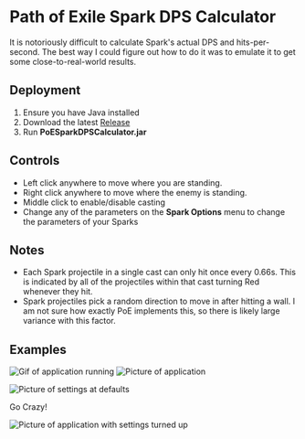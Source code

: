 # Path of Exile Spark DPS Calculator
It is notoriously difficult to calculate Spark's actual DPS and hits-per-second. The best way I could figure out how to do it was to emulate it to get some close-to-real-world results.

## Deployment
1. Ensure you have Java installed
1. Download the latest [Release](https://github.com/vegeto079/PoESparkDPSCalculator/releases)
1. Run **PoESparkDPSCalculator.jar**

## Controls
* Left click anywhere to move where you are standing.
* Right click anywhere to move where the enemy is standing.
* Middle click to enable/disable casting
* Change any of the parameters on the **Spark Options** menu to change the parameters of your Sparks

## Notes
* Each Spark projectile in a single cast can only hit once every 0.66s. This is indicated by all of the projectiles within that cast turning Red whenever they hit.
* Spark projectiles pick a random direction to move in after hitting a wall. I am not sure how exactly PoE implements this, so there is likely large variance with this factor.

## Examples
![Gif of application running](https://i.imgur.com/RiPcg9a.gif)
![Picture of application](https://i.imgur.com/3YsKSww.png)

![Picture of settings at defaults](https://user-images.githubusercontent.com/24538801/176362788-2f34bc4e-a097-458f-985e-89150f42bc3d.png)

Go Crazy!

![Picture of application with settings turned up](https://i.imgur.com/3h8cqgz.png)
